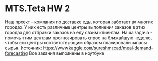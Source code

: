 # MTS.Teta HW 2
Наш проект - компания по доставке еды, которая работает во многих городах. У них есть различные центры выполнения заказов в этих городах для отправки заказов на еду своим клиентам. Наша задача - помочь этим центрам прогнозировать спрос на ближайшую неделю, чтобы эти центры соответствующим образом планировали запасы сырья.
Источник: https://www.kaggle.com/sureshmecad/meal-demand-forecasting
Все задания выполнены в ноутбуке
